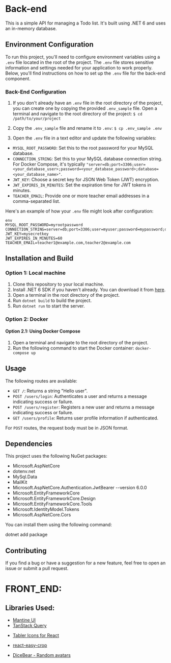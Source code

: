 # Back-end

This is a simple API for managing a Todo list. It's built using .NET 6 and uses an in-memory database.

## Environment Configuration

To run this project, you'll need to configure environment variables using a `.env` file located in the root of the project. The `.env` file stores sensitive information and settings needed for your application to work properly. Below, you'll find instructions on how to set up the `.env` file for the back-end component.

### Back-End Configuration

1. If you don't already have an `.env` file in the root directory of the project, you can create one by copying the provided `.env_sample` file. Open a terminal and navigate to the root directory of the project: `$ cd /path/to/your/project`
2. Copy the `.env_sample` file and rename it to `.env`: `$ cp .env_sample .env`

3. Open the `.env` file in a text editor and update the following variables:

- `MYSQL_ROOT_PASSWORD`: Set this to the root password for your MySQL database.
- `CONNECTION_STRING`: Set this to your MySQL database connection string. For Docker Compose, it's typically `"server=db;port=3306;user=<your_database_user>;password=<your_database_password>;database=<your_database_name>"`.
- `JWT_KEY`: Choose a secret key for JSON Web Token (JWT) encryption.
- `JWT_EXPIRES_IN_MINUTES`: Set the expiration time for JWT tokens in minutes.
- `TEACHER_EMAIL`: Provide one or more teacher email addresses in a comma-separated list.

Here's an example of how your `.env` file might look after configuration:

```
env
MYSQL_ROOT_PASSWORD=myrootpassword
CONNECTION_STRING=server=db;port=3306;user=myuser;password=mypassword;database=mydatabase
JWT_KEY=mysecretkey
JWT_EXPIRES_IN_MINUTES=60
TEACHER_EMAIL=teacher1@example.com,teacher2@example.com
```

## Installation and Build

### Option 1: Local machine

1. Clone this repository to your local machine.
2. Install .NET 6 SDK if you haven't already. You can download it from [here](https://dotnet.microsoft.com/download/dotnet/6.0).
3. Open a terminal in the root directory of the project.
4. Run `dotnet build` to build the project.
5. Run `dotnet run` to start the server.

### Option 2: Docker

#### Option 2.1: Using Docker Compose

1. Open a terminal and navigate to the root directory of the project.
2. Run the following command to start the Docker container: `docker-compose up`

## Usage

The following routes are available:

- `GET /`: Returns a string "Hello user".
- `POST /users/login`: Authenticates a user and returns a message indicating success or failure.
- `POST /users/register`: Registers a new user and returns a message indicating success or failure.
- `GET /users/profile`: Returns user profile information if authenticated.

For `POST` routes, the request body must be in JSON format.

## Dependencies

This project uses the following NuGet packages:

- Microsoft.AspNetCore
- dotenv.net
- MySql.Data
- MailKit
- Microsoft.AspNetCore.Authentication.JwtBearer --version 6.0.0
- Microsoft.EntityFrameworkCore
- Microsoft.EntityFrameworkCore.Design
- Microsoft.EntityFrameworkCore.Tools
- Microsoft.IdentityModel.Tokens
- Microsoft.AspNetCore.Cors

You can install them using the following command:

dotnet add package <package-name>

## Contributing

If you find a bug or have a suggestion for a new feature, feel free to open an issue or submit a pull request.

# FRONT_END:

## Libraries Used:

- [Mantine UI](https://mantine.dev/)
- [TanStack Query](https://tanstack.com/query/v4/?from=reactQueryV3&original=https://react-query-v3.tanstack.com/)
<!-- - [Tabler Icons for React](https://tabler-icons-react.vercel.app/) -->
- [Tabler Icons for React](https://tabler.io/docs/icons/react)

- [react-easy-crop](https://www.npmjs.com/package/react-easy-crop?activeTab=readme)
- [DiceBear - Random avatars](https://www.dicebear.com/styles/adventurer/)

```

```

